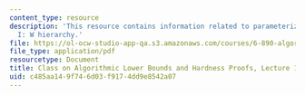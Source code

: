 ```yaml
---
content_type: resource
description: 'This resource contains information related to parameterized complexity
  I: W hierarchy.'
file: https://ol-ocw-studio-app-qa.s3.amazonaws.com/courses/6-890-algorithmic-lower-bounds-fun-with-hardness-proofs-fall-2014/c485aa149f746d03f9174dd9e8542a07_MIT6_890F14_L13.pdf
file_type: application/pdf
resourcetype: Document
title: Class on Algorithmic Lower Bounds and Hardness Proofs, Lecture 13 Notes
uid: c485aa14-9f74-6d03-f917-4dd9e8542a07
---
```

